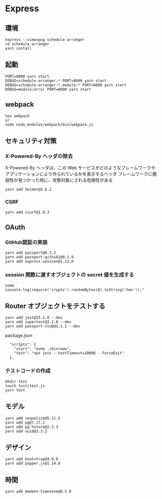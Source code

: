 # Express
## 環境

```
express --view=pug schedule-arranger
cd schedule-arranger
yarn install
```

## 起動
```
PORT=8000 yarn start
DEBUG=schedule-arranger:* PORT=8000 yarn start
DEBUG=schedule-arranger:*,module:* PORT=8000 yarn start
DEBUG=module:error PORT=8000 yarn start
```

## webpack
```
npx webpack
or
node node_modules/webpack/bin/webpack.js
```

## セキュリティ対策
### X-Powered-By ヘッダの除去
X-Powered-By ヘッダは、この Web サービスがどのようなフレームワークや アプリケーションにより作られているかを表示するヘッダ
フレームワークに脆弱性が見つかった時に、攻撃対象にされる危険性がある

```
yarn add helmet@3.8.2
```

### CSRF
```
yarn add csurf@1.8.3
```

## OAuth
### GitHub認証の実装
```
yarn add passport@0.3.2
yarn add passport-github2@0.1.9
yarn add express-session@1.13.0
```

### session 関数に渡すオブジェクトの secret 値を生成する
```
node
console.log(require('crypto').randomBytes(8).toString('hex'));"
```

## Router オブジェクトをテストする
```
yarn add jest@25.1.0 --dev
yarn add supertest@3.1.0 --dev
yarn add passport-stub@1.1.1 --dev
```

package.json
```
  "scripts": {
    "start": "node ./bin/www",
    "test": "npx jest --testTimeout=10000 --forceExit"
  },
```

### テストコードの作成
```
mkdir test
touch test/test.js
yarn test
```

## モデル
```
yarn add sequelize@5.21.5
yarn add pg@7.17.1
yarn add pg-hstore@2.3.3
yarn add uuid@3.3.2
```

## デザイン
```
yarn add bootstrap@4.0.0
yarn add popper.js@1.14.0
```

## 時間
```
yarn add moment-timezone@0.5.0
```
